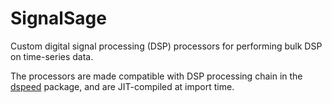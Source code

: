 # SignalSage

Custom digital signal processing (DSP) processors for performing bulk DSP on time-series data.

The processors are made compatible with DSP processing chain in the [dspeed](https://dspeed.readthedocs.io) package, and are JIT-compiled at import time.
